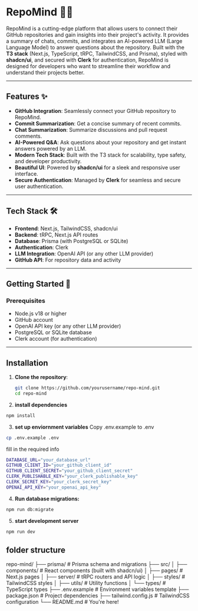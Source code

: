 # RepoMind 🧠🚀

RepoMind is a cutting-edge platform that allows users to connect their GitHub repositories and gain insights into their project's activity. It provides a summary of chats, commits, and integrates an AI-powered LLM (Large Language Model) to answer questions about the repository. Built with the **T3 stack** (Next.js, TypeScript, tRPC, TailwindCSS, and Prisma), styled with **shadcn/ui**, and secured with **Clerk** for authentication, RepoMind is designed for developers who want to streamline their workflow and understand their projects better.

---

## Features ✨

- **GitHub Integration**: Seamlessly connect your GitHub repository to RepoMind.
- **Commit Summarization**: Get a concise summary of recent commits.
- **Chat Summarization**: Summarize discussions and pull request comments.
- **AI-Powered Q&A**: Ask questions about your repository and get instant answers powered by an LLM.
- **Modern Tech Stack**: Built with the T3 stack for scalability, type safety, and developer productivity.
- **Beautiful UI**: Powered by **shadcn/ui** for a sleek and responsive user interface.
- **Secure Authentication**: Managed by **Clerk** for seamless and secure user authentication.

---

## Tech Stack 🛠️

- **Frontend**: Next.js, TailwindCSS, shadcn/ui
- **Backend**: tRPC, Next.js API routes
- **Database**: Prisma (with PostgreSQL or SQLite)
- **Authentication**: Clerk
- **LLM Integration**: OpenAI API (or any other LLM provider)
- **GitHub API**: For repository data and activity

---

## Getting Started 🚀

### Prerequisites

- Node.js v18 or higher
- GitHub account
- OpenAI API key (or any other LLM provider)
- PostgreSQL or SQLite database
- Clerk account (for authentication)

---

## Installation

1. **Clone the repository**:

   ```bash
   git clone https://github.com/yourusername/repo-mind.git
   cd repo-mind

   ```

2. **install dependencies**

```bash
npm install
```

3. **set up enviornment variables**
   Copy .env.example to .env

```bash
cp .env.example .env
```

fill in the required info

```bash
DATABASE_URL="your_database_url"
GITHUB_CLIENT_ID="your_github_client_id"
GITHUB_CLIENT_SECRET="your_github_client_secret"
CLERK_PUBLISHABLE_KEY="your_clerk_publishable_key"
CLERK_SECRET_KEY="your_clerk_secret_key"
OPENAI_API_KEY="your_openai_api_key"
```

4. **Run database migrations:**

```bash
npm run db:migrate
```

5. **start development server**

```bash
npm run dev
```

## folder structure

repo-mind/
├── prisma/ # Prisma schema and migrations
├── src/
│ ├── components/ # React components (built with shadcn/ui)
│ ├── pages/ # Next.js pages
│ ├── server/ # tRPC routers and API logic
│ ├── styles/ # TailwindCSS styles
│ ├── utils/ # Utility functions
│ └── types/ # TypeScript types
├── .env.example # Environment variables template
├── package.json # Project dependencies
├── tailwind.config.js # TailwindCSS configuration
└── README.md # You're here!
